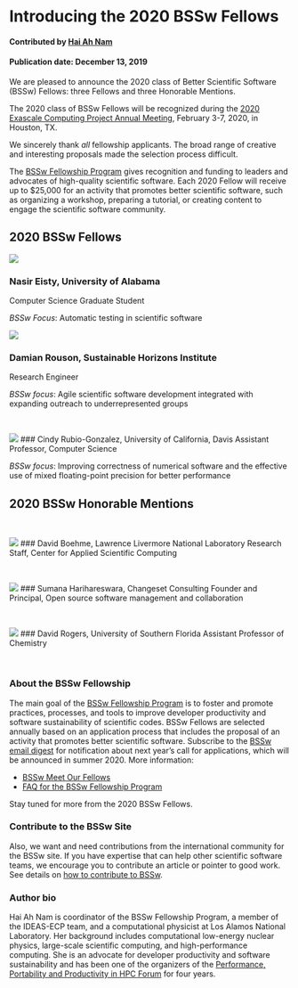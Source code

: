 # Introducing the 2020 BSSw Fellows

#### Contributed by [Hai Ah Nam](https://github.com/hnamLANL "Hai Ah Nam GitHub Profile")

#### Publication date: December 13, 2019

We are pleased to announce the 2020 class of Better Scientific Software (BSSw) Fellows: three Fellows and three Honorable Mentions.

The 2020 class of BSSw Fellows will be recognized during the [2020 Exascale Computing Project Annual Meeting](https://www.ecpannualmeeting.com), February 3-7, 2020, in Houston, TX.  

We sincerely thank _all_ fellowship applicants. The broad range of creative and interesting proposals made the selection process difficult.

The [BSSw Fellowship Program](https://bssw.io/fellowship) gives recognition and funding to leaders and advocates of high-quality scientific software. Each 2020 Fellow will receive up to $25,000 for an activity that promotes better scientific software, such as organizing a workshop, preparing a tutorial, or creating content to engage the scientific software community.  


## 2020 BSSw Fellows
<div class='fellow'>
<div class='img_div'>
  <img src='https://github.com/betterscientificsoftware/images/raw/master/People_2020Blue_NasirEisty.png' class='logo' />
  </div>  
<div class='short_bio'>

### Nasir Eisty, University of Alabama
Computer Science Graduate Student

_BSSw Focus_: Automatic testing in scientific software
</div>
</div>

<img src='https://github.com/betterscientificsoftware/images/raw/master/People_2020Blue_DamianRouson.png' class='logo' />

### Damian Rouson, Sustainable Horizons Institute
Research Engineer

_BSSw focus_: Agile scientific software development integrated with expanding outreach to underrepresented groups

<p>&nbsp;</p>
<img src='https://github.com/betterscientificsoftware/images/raw/master/People_2020Blue_CindyRubioGonz.png' class='logo' />
### Cindy Rubio-Gonzalez, University of California, Davis
Assistant Professor, Computer Science

_BSSw focus_: Improving correctness of numerical software and the effective use of mixed floating-point precision for better performance


## 2020 BSSw Honorable Mentions
<p>&nbsp;</p>

<img src='https://github.com/betterscientificsoftware/images/raw/master/People_2020Blue_DavidBoehme.png' class='logo' />
### David Boehme, Lawrence Livermore National Laboratory
Research Staff, Center for Applied Scientific Computing 
<p>&nbsp;</p>

<img src='https://github.com/betterscientificsoftware/images/raw/master/People_2020Blue_SumanaHarihareswara.png' class='logo' />
### Sumana Harihareswara, Changeset Consulting
Founder and Principal, Open source software management and collaboration
<p>&nbsp;</p>

<img src='https://github.com/betterscientificsoftware/images/raw/master/People_2020Blue_David Rogers.png' class='logo' />
### David Rogers, University of Southern Florida
Assistant Professor of Chemistry
<p>&nbsp;</p>

### About the BSSw Fellowship
The main goal of the [BSSw Fellowship Program](https://bssw.io/fellowship) is to foster and promote practices, processes, and tools to improve developer productivity and software sustainability of scientific codes. BSSw Fellows are selected annually based on an application process that includes the proposal of an activity that promotes better scientific software. Subscribe to the [BSSw email digest](https://bssw.io/pages/receive-our-email-digest) for notification about next year’s call for applications, which will be announced in summer 2020.  More information:

- [BSSw Meet Our Fellows](https://bssw.io/pages/meet-our-fellows)
- [FAQ for the BSSw Fellowship Program](https://bssw.io/pages/bssw-fellowship-faq) 

Stay tuned for more from the 2020 BSSw Fellows. 

### Contribute to the BSSw Site
Also, we want and need contributions from the international community for the BSSw site.  If you have expertise that can help other scientific software teams, we encourage you to contribute an article or pointer to good work.  See details on [how to contribute to BSSw](https://bssw.io/pages/what-to-contribute-content-for-better-scientific-software).

### Author bio
Hai Ah Nam is coordinator of the BSSw Fellowship Program, a member of the IDEAS-ECP team, and a computational physicist at Los Alamos National Laboratory.  Her  background includes computational low-energy nuclear physics, large-scale scientific computing, and high-performance computing. She is an advocate for developer productivity and software sustainability and has been one of the organizers of the [Performance, Portability and Productivity in HPC Forum](https://p3hpcforum2020.alcf.anl.gov/) for four years.

<!---
Publish: yes
RSS update: 2019-12-13
Categories: collaboration
Topics: projects and organizations
Tags: bssw-article
Level: 2
Prerequisites: default
Aggregate: none
--->
